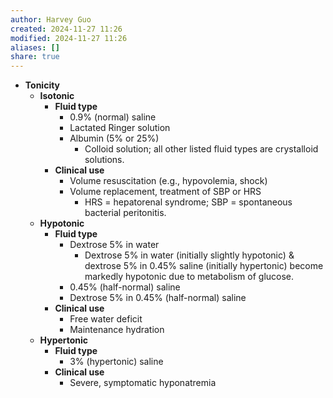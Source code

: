 ```yaml
---
author: Harvey Guo
created: 2024-11-27 11:26
modified: 2024-11-27 11:26
aliases: []
share: true
---
```

- **Tonicity**
	- **Isotonic**
		- **Fluid type**
			- 0.9% (normal) saline
			- Lactated Ringer solution
			- Albumin (5% or 25%)
				- Colloid solution; all other listed fluid types are crystalloid solutions.
		- **Clinical use**
			- Volume resuscitation (e.g., hypovolemia, shock)
			- Volume replacement, treatment of SBP or HRS
				- HRS = hepatorenal syndrome; SBP = spontaneous bacterial peritonitis.
	- **Hypotonic**
		- **Fluid type**
			- Dextrose 5% in water
				- Dextrose 5% in water (initially slightly hypotonic) & dextrose 5% in 0.45% saline (initially hypertonic) become markedly hypotonic due to metabolism of glucose.
			- 0.45% (half-normal) saline
			- Dextrose 5% in 0.45% (half-normal) saline
		- **Clinical use**
			- Free water deficit
			- Maintenance hydration
	- **Hypertonic**
		- **Fluid type**
			- 3% (hypertonic) saline
		- **Clinical use**
			- Severe, symptomatic hyponatremia


